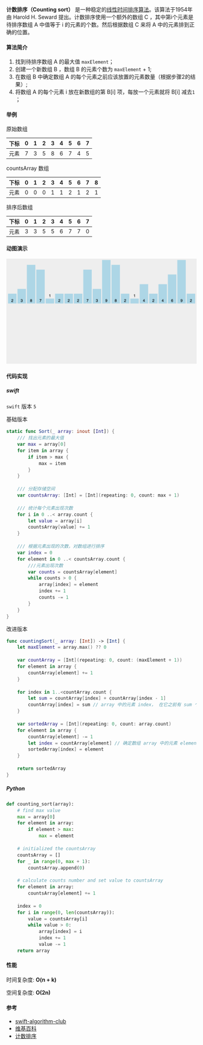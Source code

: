 **计数排序（Counting sort）** 是一种稳定的[线性时间](https://zh.wikipedia.org/wiki/線性時間)[排序算法](https://zh.wikipedia.org/wiki/排序算法)。该算法于1954年由 Harold H. Seward 提出。计数排序使用一个额外的数组 C ，其中第i个元素是待排序数组 A 中值等于 i 的元素的个数。然后根据数组 C 来将 A 中的元素排到正确的位置。



#### 算法简介

1. 找到待排序数组 A 的最大值 `maxElement`；
2. 创建一个新数组 B ，数组 B 的元素个数为 `maxElement` + 1;
3. 在数组 B 中确定数组 A 的每个元素之前应该放置的元素数量（根据步骤2的结果）;
4. 将数组 A 的每个元素 i 放在新数组的第 B[i] 项，每放一个元素就将 B[i] 减去`1` ；



#### 举例

原始数组

| 下标 | 0    | 1    | 2    | 3    | 4    | 5    | 6    | 7    |
| :--- | :--- | ---- | ---- | ---- | ---- | ---- | ---- | ---- |
| 元素 | 7    | 3    | 5    | 8    | 6    | 7    | 4    | 5    |

countsArray 数组

| 下标 | 0    | 1    | 2    | 3    | 4    | 5    | 6    | 7    | 8    |
| ---- | ---- | ---- | ---- | ---- | ---- | ---- | ---- | ---- | ---- |
| 元素 | 0    | 0    | 0    | 1    | 1    | 2    | 1    | 2    | 1    |

排序后数组

| 下标 | 0    | 1    | 2    | 3    | 4    | 5    | 6    | 7    |
| :--- | :--- | ---- | ---- | ---- | ---- | ---- | ---- | ---- |
| 元素 | 3    | 3    | 5    | 5    | 6    | 7    | 7    | 0    |



#### 动图演示

![计数排序](./images/countingSort.gif)

#### 代码实现

##### swift

`swift` 版本 `5`

基础版本

```swift
static func Sort(_ array: inout [Int]) {
    /// 找出元素的最大值
    var max = array[0]
    for item in array {
        if item > max {
            max = item
        }
    }

    /// 分配存储空间
    var countsArray: [Int] = [Int](repeating: 0, count: max + 1)

    /// 统计每个元素出现次数
    for i in 0 ..< array.count {
        let value = array[i]
        countsArray[value] += 1
    }

    /// 根据元素出现的次数，对数组进行排序
    var index = 0
    for element in 0 ..< countsArray.count {
        ///元素出现次数
        var counts = countsArray[element]
        while counts > 0 {
            array[index] = element
            index += 1
            counts -= 1
        }
    }
}
```



改进版本

```swift
func countingSort(_ array: [Int]) -> [Int] {
    let maxElement = array.max() ?? 0

    var countArray = [Int](repeating: 0, count: (maxElement + 1))
    for element in array {
        countArray[element] += 1
    }

    for index in 1..<countArray.count {
        let sum = countArray[index] + countArray[index - 1]
        countArray[index] = sum // array 中的元素 index， 在它之前有 sum 个元素
    }

    var sortedArray = [Int](repeating: 0, count: array.count)
    for element in array {
        countArray[element] -= 1
        let index = countArray[element] // 确定数组 array 中的元素 element， 应该放置的位置 
        sortedArray[index] = element
    }

    return sortedArray
}
```



##### Python

```python
def counting_sort(array):
    # find max value
    max = array[0]
    for element in array:
        if element > max:
            max = element
    
    # initialized the countsArray
    countsArray = []
    for _ in range(0, max + 1):
        countsArray.append(0)

    # calculate counts number and set value to countsArray
    for element in array:
        countsArray[element] += 1
    
    index = 0
    for i in range(0, len(countsArray)):
        value = countsArray[i]
        while value > 0:
            array[index] = i
            index += 1
            value -= 1
    return array
```



#### 性能

时间复杂度: **O(n + k)**

空间复杂度:  **O(2n)**


#### 参考

- [swift-algorithm-club](https://github.com/raywenderlich/swift-algorithm-club/tree/master/Counting%20Sort)
- [维基百科](https://zh.wikipedia.org/wiki/计数排序)
- [计数排序](https://github.com/hustcc/JS-Sorting-Algorithm/blob/master/8.countingSort.md)
